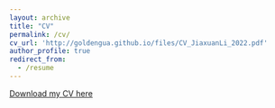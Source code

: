 ```yaml
---
layout: archive
title: "CV"
permalink: /cv/
cv_url: 'http://goldengua.github.io/files/CV_JiaxuanLi_2022.pdf'
author_profile: true
redirect_from:
  - /resume
---
```

[Download my CV here](http://goldengua.github.io/files/CV_JiaxuanLi_2022.pdf)

